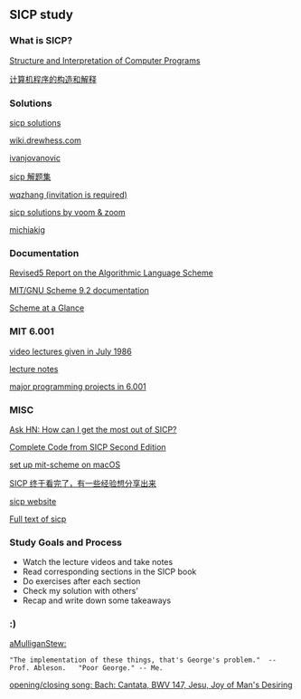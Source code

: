 
## SICP study
### What is SICP?
[Structure and Interpretation of Computer Programs](https://www.amazon.ca/Structure-Interpretation-Computer-Programs-Abelson/dp/0262510871/ref=sr_1_1?ie=UTF8&qid=1531129781&sr=8-1&keywords=sicp)

[计算机程序的构造和解释](https://book.douban.com/subject/1148282/)


### Solutions
[sicp solutions](http://community.schemewiki.org/?sicp-solutions)

[wiki.drewhess.com](http://wiki.drewhess.com/wiki/Category:SICP_solutions)

[ivanjovanovic](https://github.com/ivanjovanovic/sicp)

[sicp 解题集](http://sicp.readthedocs.io/en/latest/index.html)

[wqzhang (invitation is required)](https://wqzhang.wordpress.com/sicp-solutions/)

[sicp solutions by voom & zoom](https://voom4000.wordpress.com/2015/08/10/sicp-solutions/)

[michiakig](https://github.com/michiakig/sicp)


### Documentation
[Revised5 Report on the Algorithmic Language Scheme](http://schemers.org/Documents/Standards/R5RS/r5rs.pdf)

[MIT/GNU Scheme 9.2 documentation](https://www.gnu.org/software/mit-scheme/documentation/mit-scheme-ref/)

[Scheme at a Glance](http://www.troubleshooters.com/codecorn/scheme_guile/hello.htm#_Introduction)

### MIT 6.001

[video lectures given in July 1986](https://ocw.mit.edu/courses/electrical-engineering-and-computer-science/6-001-structure-and-interpretation-of-computer-programs-spring-2005/video-lectures/)

[lecture notes](https://ocw.mit.edu/courses/electrical-engineering-and-computer-science/6-001-structure-and-interpretation-of-computer-programs-spring-2005/lecture-notes/)

[major programming projects in 6.001](https://ocw.mit.edu/courses/electrical-engineering-and-computer-science/6-001-structure-and-interpretation-of-computer-programs-spring-2005/projects/)


### MISC 
[Ask HN: How can I get the most out of SICP?](https://news.ycombinator.com/item?id=1485277)

[Complete Code from SICP Second Edition](https://mitpress.mit.edu/sites/default/files/sicp/code/index.html)

[set up mit-scheme on macOS](http://rayhightower.com/blog/2015/02/18/sicp-study-group/)

[SICP 终于看完了，有一些经验想分享出来](http://cocode.cc/t/sicp/3397)

[sicp website](https://mitpress.mit.edu/sites/default/files/sicp/index.html)

[Full text of sicp](https://sarabander.github.io/sicp/html/index.xhtml)


### Study Goals and Process
- Watch the lecture videos and take notes
- Read corresponding sections in the SICP book
- Do exercises after each section
- Check my solution with others'
- Recap and write down some takeaways


### :) 
[aMulliganStew:](https://www.youtube.com/watch?time_continue=1&v=2QgZVYI3tDs)
> 
    "The implementation of these things, that's George's problem."  -- Prof. Ableson.   "Poor George." -- Me.

[opening/closing song: Bach: Cantata, BWV 147, Jesu, Joy of Man's Desiring](https://www.youtube.com/watch?v=3NqnZZR3S20)


